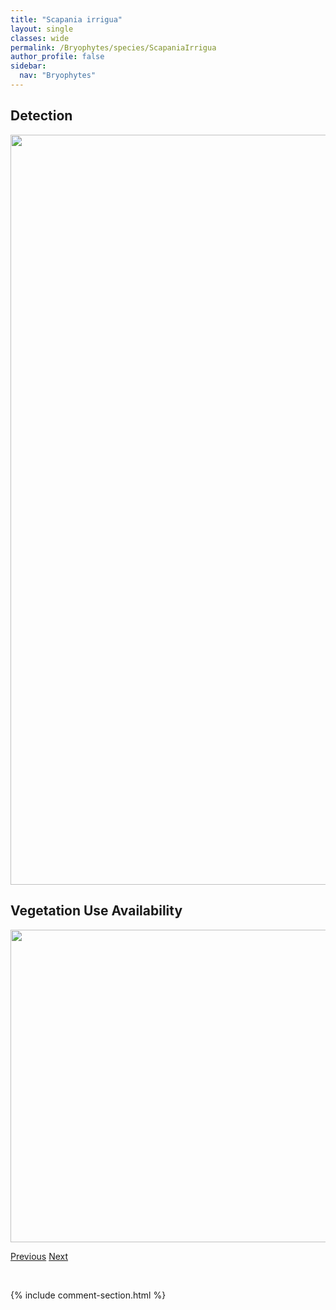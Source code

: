 ```yaml
---
title: "Scapania irrigua"
layout: single
classes: wide
permalink: /Bryophytes/species/ScapaniaIrrigua
author_profile: false
sidebar:
  nav: "Bryophytes"
---
```


<h2>Detection</h2>

<a href="https://drive.google.com/uc?export=view&id=1VFq-C5ledE8c_6FEtyBOR6xUD0K935b9">
<img src="https://drive.google.com/uc?export=view&id=1VFq-C5ledE8c_6FEtyBOR6xUD0K935b9" height = "1200" width = "800">
</a>


<h2>Vegetation Use Availability</h2>

<a href="https://drive.google.com/uc?export=view&id=1aBLFTWOXRb1QwuB3a_JnG-JKEzbWWmZE">
<img src="https://drive.google.com/uc?export=view&id=1aBLFTWOXRb1QwuB3a_JnG-JKEzbWWmZE" height = "500" width = "1000">
</a>


<a href="/DevelopmentWebsite/Bryophytes/species/ScapaniaGlaucocephala" class="pagination--pager" title="Scapania glaucocephala">Previous</a> <a href="/DevelopmentWebsite/Bryophytes/species/ScapaniaMucronata" class="pagination--pager" title="Scapania mucronata">Next</a>

<p>&nbsp;</p>

{% include comment-section.html %}
